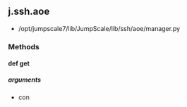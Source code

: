 ## j.ssh.aoe

- /opt/jumpscale7/lib/JumpScale/lib/ssh/aoe/manager.py

### Methods

#### def get 

##### arguments

- con


